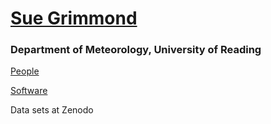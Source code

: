 # [Sue Grimmond](https://research.reading.ac.uk/meteorology/people/sue-grimmond/)
### Department of Meteorology, University of Reading


 [People](https://suegrimmond.github.io/People)

[Software](https://urban-meteorology-reading.github.io/)

Data sets at Zenodo
